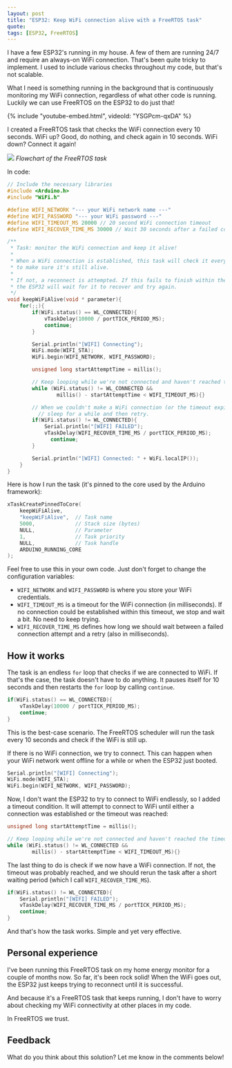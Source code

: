```yaml
---
layout: post
title: "ESP32: Keep WiFi connection alive with a FreeRTOS task"
quote: 
tags: [ESP32, FreeRTOS]
---
```


I have a few ESP32's running in my house. A few of them are running 24/7 and require an always-on WiFi connection. That's been quite tricky to implement. I used to include various checks throughout my code, but that's not scalable. 

What I need is something running in the background that is continuously monitoring my WiFi connection, regardless of what other code is running. Luckily we can use FreeRTOS on the ESP32 to do just that!

<!--more-->

{% include "youtube-embed.html", videoId: "YSGPcm-qxDA" %}

I created a FreeRTOS task that checks the WiFi connection every 10 seconds. WiFi up? Good, do nothing, and check again in 10 seconds. WiFi down? Connect it again!

![](/uploads/2020-02-17-esp32-keep-wifi-alive-with-freertos-task/freertos-wifi-alive-esp32-flowchart.png)
*Flowchart of the FreeRTOS task*

In code:

```cpp
// Include the necessary libraries
#include <Arduino.h>
#include "WiFi.h"

#define WIFI_NETWORK "--- your WiFi network name ---"
#define WIFI_PASSWORD "--- your WiFi password ---"
#define WIFI_TIMEOUT_MS 20000 // 20 second WiFi connection timeout
#define WIFI_RECOVER_TIME_MS 30000 // Wait 30 seconds after a failed connection attempt

/**
 * Task: monitor the WiFi connection and keep it alive!
 * 
 * When a WiFi connection is established, this task will check it every 10 seconds 
 * to make sure it's still alive.
 * 
 * If not, a reconnect is attempted. If this fails to finish within the timeout,
 * the ESP32 will wait for it to recover and try again.
 */
void keepWiFiAlive(void * parameter){
    for(;;){
        if(WiFi.status() == WL_CONNECTED){
            vTaskDelay(10000 / portTICK_PERIOD_MS);
            continue;
        }

        Serial.println("[WIFI] Connecting");
        WiFi.mode(WIFI_STA);
        WiFi.begin(WIFI_NETWORK, WIFI_PASSWORD);

        unsigned long startAttemptTime = millis();

        // Keep looping while we're not connected and haven't reached the timeout
        while (WiFi.status() != WL_CONNECTED && 
                millis() - startAttemptTime < WIFI_TIMEOUT_MS){}

        // When we couldn't make a WiFi connection (or the timeout expired)
		  // sleep for a while and then retry.
        if(WiFi.status() != WL_CONNECTED){
            Serial.println("[WIFI] FAILED");
            vTaskDelay(WIFI_RECOVER_TIME_MS / portTICK_PERIOD_MS);
			  continue;
        }

        Serial.println("[WIFI] Connected: " + WiFi.localIP());
    }
}
```

Here is how I run the task (it's pinned to the core used by the Arduino framework):

```cpp
xTaskCreatePinnedToCore(
	keepWiFiAlive,
	"keepWiFiAlive",  // Task name
	5000,             // Stack size (bytes)
	NULL,             // Parameter
	1,                // Task priority
	NULL,             // Task handle
	ARDUINO_RUNNING_CORE
);
```

Feel free to use this in your own code. Just don't forget to change the configuration variables:

* `WIFI_NETWORK` and `WIFI_PASSWORD` is where you store your WiFi credentials.
* `WIFI_TIMEOUT_MS` is a timeout for the WiFi connection (in milliseconds). If no connection could be established within this timeout, we stop and wait a bit. No need to keep trying.
* `WIFI_RECOVER_TIME_MS` defines how long we should wait between a failed connection attempt and a retry (also in milliseconds).

## How it works
The task is an endless `for` loop that checks if we are connected to WiFi. If that's the case, the task doesn't have to do anything. It pauses itself for 10 seconds and then restarts the `for` loop by calling `continue`.

```cpp
if(WiFi.status() == WL_CONNECTED){
	vTaskDelay(10000 / portTICK_PERIOD_MS);
	continue;
}
```

This is the best-case scenario. The FreeRTOS scheduler will run the task every 10 seconds and check if the WiFi is still up.

If there is no WiFi connection, we try to connect. This can happen when your WiFi network went offline for a while or when the ESP32 just booted.

```cpp
Serial.println("[WIFI] Connecting");
WiFi.mode(WIFI_STA);
WiFi.begin(WIFI_NETWORK, WIFI_PASSWORD);
```

Now, I don't want the ESP32 to try to connect to WiFi endlessly, so I added a timeout condition. It will attempt to connect to WiFi until either a connection was established or the timeout was reached:

```cpp
unsigned long startAttemptTime = millis();

// Keep looping while we're not connected and haven't reached the timeout
while (WiFi.status() != WL_CONNECTED && 
        millis() - startAttemptTime < WIFI_TIMEOUT_MS){}
```

The last thing to do is check if we now have a WiFi connection. If not, the timeout was probably reached, and we should rerun the task after a short waiting period (which I call `WIFI_RECOVER_TIME_MS`).

```cpp
if(WiFi.status() != WL_CONNECTED){
	Serial.println("[WIFI] FAILED");
	vTaskDelay(WIFI_RECOVER_TIME_MS / portTICK_PERIOD_MS);
	continue;
}
```

And that's how the task works. Simple and yet very effective.

## Personal experience
I've been running this FreeRTOS task on my home energy monitor for a couple of months now. So far, it's been rock solid! When the WiFi goes out, the ESP32 just keeps trying to reconnect until it is successful.

And because it's a FreeRTOS task that keeps running, I don't have to worry about checking my WiFi connectivity at other places in my code. 

In FreeRTOS we trust.

## Feedback
What do you think about this solution? Let me know in the comments below!